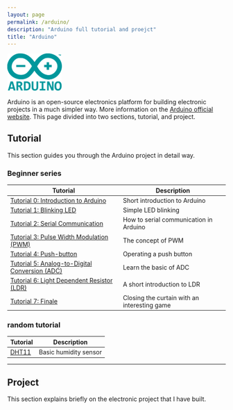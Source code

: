 ```yaml
---
layout: page
permalink: /arduino/
description: "Arduino full tutorial and proejct"
title: "Arduino"
---
```


<img alt="logo" src="/assets/images/arduino/logo.png" width="25%" />

Arduino is an open-source electronics platform for building electronic projects in a much simpler way. More information on the [Arduino official website](https://www.arduino.cc/). This page divided into two sections, tutorial, and project.

## Tutorial

This section guides you through the Arduino project in detail way.

### Beginner series

Tutorial | Description
--------|-------------
[Tutorial 0: Introduction to Arduino](https://deskel.github.io/posts/arduino/tutorial/beginner/tutorial-0) | Short introduction to Arduino
[Tutorial 1: Blinking LED](https://deskel.github.io/posts/arduino/tutorial/beginner/tutorial-1) | Simple LED blinking
[Tutorial 2: Serial Communication](https://deskel.github.io/posts/arduino/tutorial/beginner/tutorial-2) | How to serial communication in Arduino
[Tutorial 3: Pulse Width Modulation (PWM)](https://deskel.github.io/posts/arduino/tutorial/beginner/tutorial-3) | The concept of PWM
[Tutorial 4: Push-button](https://deskel.github.io/posts/arduino/tutorial/beginner/tutorial-4) | Operating a push button
[Tutorial 5: Analog-to-Digital Conversion (ADC)](https://deskel.github.io/posts/arduino/tutorial/beginner/tutorial-5) | Learn the basic of ADC
[Tutorial 6: Light Dependent Resistor (LDR)](https://deskel.github.io/posts/arduino/tutorial/beginner/tutorial-5) | A short introduction to LDR
[Tutorial 7: Finale](https://deskel.github.io/posts/arduino/tutorial/beginner/tutorial-7) | Closing the curtain with an interesting game

### random tutorial

Tutorial | Description
--------|------------
[DHT11](https://deskel.github.io/posts/arduino/DHT11) | Basic humidity sensor

---

## Project

This section explains briefly on the electronic project that I have built.
